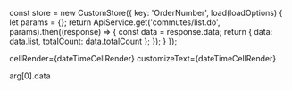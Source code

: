 const store = new CustomStore({ key: 'OrderNumber', load(loadOptions) { let
params = {}; return ApiService.get('commutes/list.do', params).then((response)
=> { const data = response.data; return { data: data.list, totalCount:
data.totalCount }; }); } });

cellRender={dateTimeCellRender} customizeText={dateTimeCellRender}

arg[0].data
